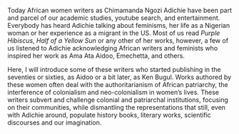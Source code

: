 

Today African women writers as Chimamanda Ngozi Adichie have been part and parcel of our academic studies, youtube search, and entertainment. Everybody has heard Adichie talking about feminisms, her life as a Nigerian woman or her experience as a migrant in the US. Most of us read *Purple Hibiscus*, *Half of a Yellow Sun* or any other of her works, however, a few of us listened to Adichie acknowledging African writers and feminists who inspired her work as Ama Ata Aidoo, Emechetta, and others. 

Here, I will introduce some of these writers who started publishing in the seventies or sixties, as Aidoo or a bit later, as Ken Bugul. Works authored by these women often deal with the authoritarianism of African patriarchy, 
the interference of colonialism and neo-colonialism in women’s lives. These writers subvert 
and challenge colonial and patriarchal institutions, focusing on their communities, 
while dismantling the representations that still, even with Adichie around, populate history books, literary works, scientific discourses and our imagination.  
